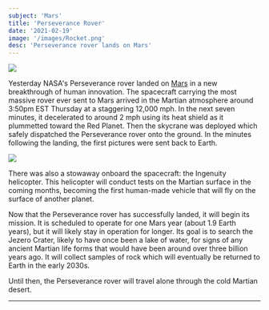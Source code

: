 ```yaml
---
subject: 'Mars'
title: 'Perseverance Rover'
date: '2021-02-19'
image: '/images/Rocket.png'
desc: 'Perseverance rover lands on Mars'
---
```


<img src="https://cdn.cnn.com/cnnnext/dam/assets/210219130529-perservance-descent-image-exlarge-169.jpg">

Yesterday NASA's Perseverance rover landed on [Mars](http://planetaria.app/planets/Mars) in a new breakthrough of human innovation. The spacecraft carrying the most massive rover ever sent to Mars arrived in the Martian atmosphere around 3:50pm EST Thursday at a staggering 12,000 mph. In the next seven minutes, it decelerated to around 2 mph using its heat shield as it plummetted toward the Red Planet. Then the skycrane was deployed which safely dispatched the Perseverance rover onto the ground. In the minutes following the landing, the first pictures were sent back to Earth.

<img src="https://cdn.vox-cdn.com/thumbor/CygGqdORkwsj0mDT7m1st28ISXM=/0x0:1321x952/1200x800/filters:focal(556x371:766x581)/cdn.vox-cdn.com/uploads/chorus_image/image/68838836/EuiZR2xUcAMxfsq.6.jpg">

There was also a stowaway onboard the spacecraft: the Ingenuity helicopter. This helicopter will conduct tests on the Martian surface in the coming months, becoming the first human-made vehicle that will fly on the surface of another planet. 

Now that the Perseverance rover has successfully landed, it will begin its mission. It is scheduled to operate for one Mars year (about 1.9 Earth years), but it will likely stay in operation for longer. Its goal is to search the Jezero Crater, likely to have once been a lake of water, for signs of any ancient Martian life forms that would have been around over three billion years ago. It will collect samples of rock which will eventually be returned to Earth in the early 2030s. 

Until then, the Perseverance rover will travel alone through the cold Martian desert. 

---

